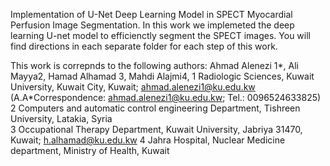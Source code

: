 Implementation of U-Net Deep Learning Model in SPECT Myocardial Perfusion Image Segmentation.
In this work we implemeted the deep learning U-net model to efficienctly segment the SPECT images.
You will find directions in each separate folder for each step of this work.

This work is correpnds to the following authors:
Ahmad Alenezi 1*, Ali Mayya2, Hamad Alhamad 3, Mahdi Alajmi4, 
1	Radiologic Sciences, Kuwait University, Kuwait City, Kuwait; ahmad.alenezi1@ku.edu.kw (A.A*Correspondence: ahmad.alenezi1@ku.edu.kw; Tel.: 0096524633825)
2	Computers and automatic control engineering Department, Tishreen University, Latakia, Syria          
3	Occupational Therapy Department, Kuwait University, Jabriya 31470, Kuwait; h.alhamad@ku.edu.kw
4	Jahra Hospital, Nuclear Medicine department, Ministry of Health, Kuwait
